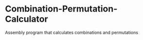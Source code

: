 # Combination-Permutation-Calculator
Assembly program that calculates combinations and permutations
